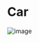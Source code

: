 # Car
![image](https://github.com/Sergey1996n/Car/assets/68687480/9d971fdc-f7f7-4878-89f2-65c59f72993e)
